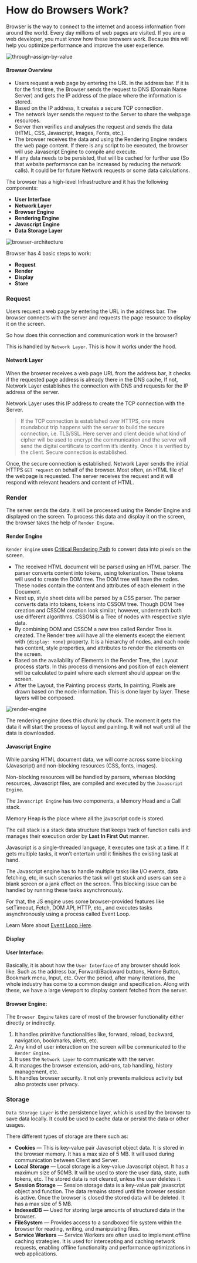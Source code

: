 # How do Browsers Work?

Browser is the way to connect to the internet and access information from around the world. Every day millions of web pages are visited. If you are a web developer, you must know how these browsers work. Because this will help you optimize performance and improve the user experience.

![through-assign-by-value](../assets/browser/001/browsers-work.png)

#### Browser Overview

- Users request a web page by entering the URL in the address bar. If it is for the first time, the Browser sends the request to DNS (Domain Name Server) and gets the IP address of the place where the information is stored.
- Based on the IP address, It creates a secure TCP connection.
- The network layer sends the request to the Server to share the webpage resources.
- Server then verifies and analyses the request and sends the data (HTML, CSS, Javascript, Images, Fonts, etc.).
- The browser receives the data and using the Rendering Engine renders the web page content. If there is any script to be executed, the browser will use Javascript Engine to compile and execute.
- If any data needs to be persisted, that will be cached for further use (So that website performance can be increased by reducing the network calls). It could be for future Network requests or some data calculations.

The browser has a high-level Infrastructure and it has the following components:

- **User Interface**
- **Network Layer**
- **Browser Engine**
- **Rendering Engine**
- **Javascript Engine**
- **Data Storage Layer**

![browser-architecture](../assets/browser/001/browser-architecture.png)

Browser has 4 basic steps to work:

- **Request**
- **Render**
- **Display**
- **Store**

### Request

Users request a web page by entering the URL in the address bar. The browser connects with the server and requests the page resource to display it on the screen.

So how does this connection and communication work in the browser?

This is handled by `Network Layer`. This is how it works under the hood.

#### Network Layer

When the browser receives a web page URL from the address bar, It checks if the requested page address is already there in the DNS cache, If not, Network Layer establishes the connection with DNS and requests for the IP address of the server.

Network Layer uses this IP address to create the TCP connection with the Server.

> If the TCP connection is established over HTTPS, one more roundabout trip happens with the server to build the secure connection, i.e. TLS/SSL. Here server and client decide what kind of cipher will be used to encrypt the communication and the server will send the digital certificate to confirm it’s identity. Once it is verified by the client. Secure connection is established.

Once, the secure connection is established. Network Layer sends the initial HTTPS `GET request` on behalf of the browser. Most often, an HTML file of the webpage is requested. The server receives the request and it will respond with relevant headers and content of HTML.

### Render

The server sends the data. It will be processed using the Render Engine and displayed on the screen. To process this data and display it on the screen, the browser takes the help of `Render Engine`.

#### Render Engine

`Render Engine` uses [Critical Rendering Path](https://medium.com/@ph_vinayak/what-is-the-critical-rendering-path-66c3a9bd9183) to convert data into pixels on the screen.

- The received HTML document will be parsed using an HTML parser. The parser converts content into tokens, using tokenization. These tokens will used to create the DOM tree. The DOM tree will have the nodes. These nodes contain the content and attributes of each element in the Document.
- Next up, style sheet data will be parsed by a CSS parser. The parser converts data into tokens, tokens into CSSOM tree. Though DOM Tree creation and CSSOM creation look similar, however, underneath both use different algorithms. CSSOM is a Tree of nodes with respective style data.
- By combining DOM and CSSOM a new tree called Render Tree is created. The Render tree will have all the elements except the element with `{display: none}` property. It is a hierarchy of nodes, and each node has content, style properties, and attributes to render the elements on the screen.
- Based on the availability of Elements in the Render Tree, the Layout process starts. In this process dimensions and position of each element will be calculated to paint where each element should appear on the screen.
- After the Layout, the Painting process starts, In painting, Pixels are drawn based on the node information. This is done layer by layer. These layers will be composed.

![render-engine](../assets/browser/001/render-engine.png)

The rendering engine does this chunk by chuck. The moment it gets the data it will start the process of layout and painting. It will not wait until all the data is downloaded.

#### Javascript Engine

While parsing HTML document data, we will come across some blocking (Javascript) and non-blocking resources (CSS, fonts, images).

Non-blocking resources will be handled by parsers, whereas blocking resources, Javascript files, are compiled and executed by the `Javascript Engine`.

The `Javascript Engine` has two components, a Memory Head and a Call stack.

Memory Heap is the place where all the javascript code is stored.

The call stack is a stack data structure that keeps track of function calls and manages their execution order by **Last In First Out** manner.

Javascript is a single-threaded language, it executes one task at a time. If it gets multiple tasks, it won’t entertain until it finishes the existing task at hand.

The Javascript engine has to handle multiple tasks like I/O events, data fetching, etc, in such scenarios the task will get stuck and users can see a blank screen or a jank effect on the screen. This blocking issue can be handled by running these tasks asynchronously.

For that, the JS engine uses some browser-provided features like setTimeout, Fetch, DOM API, HTTP, etc., and executes tasks asynchronously using a process called Event Loop.

Learn More about [Event Loop Here](https://medium.com/@ph_vinayak/how-does-event-loop-work-understand-through-analogy-bc19eef631a9).

#### Display

#### User Interface:

Basically, it is about how the `User Interface` of any browser should look like. Such as the address bar, Forward/Backward buttons, Home Button, Bookmark menu, Input, etc. Over the period, after many iterations, the whole industry has come to a common design and specification. Along with these, we have a large viewport to display content fetched from the server.

#### Browser Engine:

The `Browser Engine` takes care of most of the browser functionality either directly or indirectly.

1. It handles primitive functionalities like, forward, reload, backward, navigation, bookmarks, alerts, etc.
2. Any kind of user interaction on the screen will be communicated to the `Render Engine`.
3. It uses the `Network Layer` to communicate with the server.
4. It manages the browser extension, add-ons, tab handling, history management, etc.
5. It handles browser security. It not only prevents malicious activity but also protects user privacy.

### Storage

`Data Storage Layer` is the persistence layer, which is used by the browser to save data locally. It could be used to cache data or persist the data or other usages.

There different types of storage are there such as:

- **Cookies** — This is key-value pair Javascript object data. It is stored in the browser memory. It has a max size of 5 MB. It will used during communication between Client and Server.
- **Local Storage** — Local storage is a key-value Javascript object. It has a maximum size of 50MB. It will be used to store the user data, state, auth tokens, etc. The stored data is not cleared, unless the user deletes it.
- **Session Storage** — Session storage data is a key-value pair javascript object and function. The data remains stored until the browser session is active. Once the browser is closed the stored data will be deleted. It has a max size of 5 MB.
- **IndexedDB** — Used for storing large amounts of structured data in the browser.
- **FileSystem** — Provides access to a sandboxed file system within the browser for reading, writing, and manipulating files.
- **Service Workers** — Service Workers are often used to implement offline caching strategies. It is used for intercepting and caching network requests, enabling offline functionality and performance optimizations in web applications.
